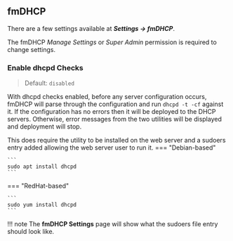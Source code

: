 ## fmDHCP
There are a few settings available at **_Settings → fmDHCP_**.

The fmDHCP _Manage Settings_ or _Super Admin_ permission is required to change settings.

### Enable dhcpd Checks
>Default: `disabled`

With dhcpd checks enabled, before any server configuration occurs, fmDHCP will parse through the configuration and run `dhcpd -t -cf` against it.  If the configuration has no errors then it will be deployed to the DHCP servers. Otherwise, error messages from the two utilities will be displayed and deployment will stop.

This does require the utility to be installed on the web server and a sudoers entry added allowing the web server user to run it.
=== "Debian-based"

    ```
    sudo apt install dhcpd
    ```

=== "RedHat-based"

    ```
    sudo yum install dhcpd
    ```

!!! note
    The **fmDHCP Settings** page will show what the sudoers file entry should look like.